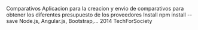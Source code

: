 Comparativos
Aplicacion para la creacion y envio de comparativos para obtener los diferentes presupuesto de los proveedores
Install
npm install --save
Node.js, Angular.js, Bootstrap,...
2014 TechForSociety
